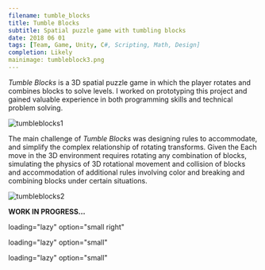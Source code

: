 ```yaml
---
filename: tumble_blocks
title: Tumble Blocks
subtitle: Spatial puzzle game with tumbling blocks
date: 2018 06 01
tags: [Team, Game, Unity, C#, Scripting, Math, Design]
completion: Likely
mainimage: tumbleblock3.png
---
```


*Tumble Blocks* is a 3D spatial puzzle game in which the player rotates and combines blocks to solve levels. I worked on prototyping this project and gained valuable experience in both programming skills and technical problem solving.

![][tb1]


The main challenge of *Tumble Blocks* was designing rules to accommodate, and simplify the complex relationship of rotating transforms. Given the
Each move in the 3D environment requires rotating any combination of blocks, simulating the physics of 3D rotational movement and collision of blocks and accommodation of additional rules involving color and breaking and combining blocks under certain situations.

![][tb2]

**WORK IN PROGRESS...**


[tb1]: /images/tumbleblock1.png#medium#left "tumbleblocks1"
	loading="lazy" option="small right"

[tb2]: /images/tumbleblock2.png#medium#right "tumbleblocks2"
	loading="lazy" option="small"

[tb3]: /images/tumbleblock3.png#small#left#small "tumbleblocks3"
	loading="lazy" option="small"
